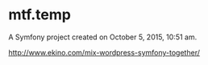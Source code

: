 mtf.temp
========

A Symfony project created on October 5, 2015, 10:51 am.


http://www.ekino.com/mix-wordpress-symfony-together/